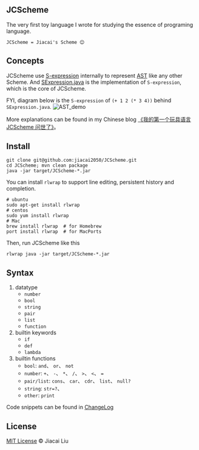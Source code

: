 ## JCScheme

The very first toy language I wrote for studying the essence of programing language.

```
JCScheme = Jiacai's Scheme 😊
```
## Concepts

JCScheme use [S-expression](https://en.wikipedia.org/wiki/S-expression) internally to represent [AST](https://en.wikipedia.org/wiki/Abstract_syntax_tree) like any other Scheme. And [SExpression.java](src/main/java/net/liujiacai/jcscheme/SExpression.java) is the implementation of `S-expression`, which is the core of JCScheme.

FYI, diagram below is the `S-expression` of `(+ 1 2 (* 3 4))` behind `SExpression.java`.
![AST_demo](https://img.alicdn.com/imgextra/i1/581166664/TB2GS3CkFXXXXayXpXXXXXXXXXX_!!581166664.png)

More explanations can be found in my Chinese blog [《我的第一个玩具语言 JCScheme 问世了》](http://liujiacai.net/blog/2015/10/03/first-toy-scheme/)。


## Install
```shell
git clone git@github.com:jiacai2050/JCScheme.git
cd JCScheme; mvn clean package
java -jar target/JCScheme-*.jar
```

You can install `rlwrap` to support line editing, persistent history and completion.
```shell
# ubuntu
sudo apt-get install rlwrap
# centos
sudo yum install rlwrap
# Mac
brew install rlwrap  # for Homebrew
port install rlwrap  # for MacPorts
```
Then, run JCScheme like this
```shell
rlwrap java -jar target/JCScheme-*.jar
```

## Syntax

1. datatype
    - `number`
    - `bool`
    - `string`
    - `pair`
    - `list`
    - `function`
2. builtin keywords
    - `if`
    - `def`
    - `lambda`
3. builtin functions
    - `bool`: `and`、 `or`、 `not`
    - `number`: `+`、 `-`、 `*`、 `/`、 `>`、 `<`、 `=`
    - `pair/list`: `cons`、 `car`、 `cdr`、 `list`、 `null?`
    - `string`: `str=?`、
    - `other`: `print`

Code snippets can be found in [ChangeLog](ChangeLog.md)

## License
[MIT License](http://liujiacai.net/license/MIT.html?year=2015) © Jiacai Liu
